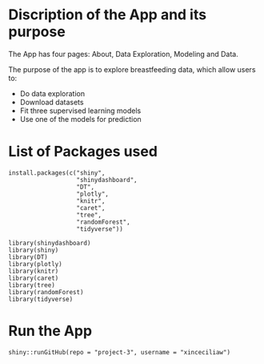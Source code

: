 # Discription of the App and its purpose
The App has four pages: About, Data Exploration, Modeling and Data. 

The purpose of the app is to explore breastfeeding data, which allow users to:
* Do data exploration
* Download datasets
* Fit three supervised learning models
* Use one of the models for prediction

# List of Packages used
```
install.packages(c("shiny", 
                   "shinydashboard", 
                   "DT", 
                   "plotly", 
                   "knitr", 
                   "caret", 
                   "tree", 
                   "randomForest", 
                   "tidyverse"))
                   
library(shinydashboard)
library(shiny)
library(DT)
library(plotly)
library(knitr)
library(caret)
library(tree)
library(randomForest)
library(tidyverse)

```

# Run the App
```
shiny::runGitHub(repo = "project-3", username = "xinceciliaw")
```
